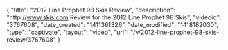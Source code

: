{
    "title": "2012 Line Prophet 98 Skis Review",
    "description": "http:\/\/www.skis.com Review for the 2012 Line Prophet 98 Skis",
    "videoid": "3767608",
    "date_created": "1411361326",
    "date_modified": "1418182030",
    "type": "captivate",
    "layout": "video",
    "url": "\/v\/2012-line-prophet-98-skis-review\/3767608"
}